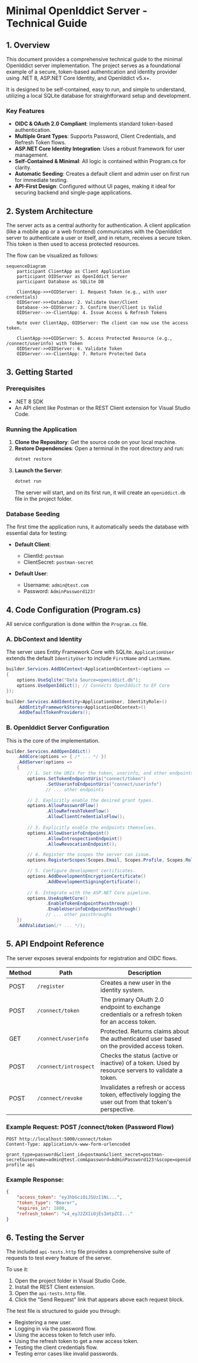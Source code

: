 # Minimal OpenIddict Server - Technical Guide

## 1. Overview

This document provides a comprehensive technical guide to the minimal OpenIddict server implementation. The project serves as a foundational example of a secure, token-based authentication and identity provider using .NET 8, ASP.NET Core Identity, and OpenIddict v5.x+.

It is designed to be self-contained, easy to run, and simple to understand, utilizing a local SQLite database for straightforward setup and development.

### Key Features

- **OIDC & OAuth 2.0 Compliant**: Implements standard token-based authentication.
- **Multiple Grant Types**: Supports Password, Client Credentials, and Refresh Token flows.
- **ASP.NET Core Identity Integration**: Uses a robust framework for user management.
- **Self-Contained & Minimal**: All logic is contained within Program.cs for clarity.
- **Automatic Seeding**: Creates a default client and admin user on first run for immediate testing.
- **API-First Design**: Configured without UI pages, making it ideal for securing backend and single-page applications.

## 2. System Architecture

The server acts as a central authority for authentication. A client application (like a mobile app or a web frontend) communicates with the OpenIddict server to authenticate a user or itself, and in return, receives a secure token. This token is then used to access protected resources.

The flow can be visualized as follows:

```mermaid
sequenceDiagram
    participant ClientApp as Client Application
    participant OIDServer as OpenIddict Server
    participant Database as SQLite DB

    ClientApp->>+OIDServer: 1. Request Token (e.g., with user credentials)
    OIDServer->>+Database: 2. Validate User/Client
    Database-->>-OIDServer: 3. Confirm User/Client is Valid
    OIDServer-->>-ClientApp: 4. Issue Access & Refresh Tokens
    
    Note over ClientApp, OIDServer: The client can now use the access token.

    ClientApp->>+OIDServer: 5. Access Protected Resource (e.g., /connect/userinfo) with Token
    OIDServer->>OIDServer: 6. Validate Token
    OIDServer-->>-ClientApp: 7. Return Protected Data
```

## 3. Getting Started

### Prerequisites

- .NET 8 SDK
- An API client like Postman or the REST Client extension for Visual Studio Code.

### Running the Application

1. **Clone the Repository**: Get the source code on your local machine.
2. **Restore Dependencies**: Open a terminal in the root directory and run:
   ```bash
   dotnet restore
   ```
3. **Launch the Server**:
   ```bash
   dotnet run
   ```
   The server will start, and on its first run, it will create an `openiddict.db` file in the project folder.

### Database Seeding

The first time the application runs, it automatically seeds the database with essential data for testing:

- **Default Client**:
  - ClientId: `postman`
  - ClientSecret: `postman-secret`

- **Default User**:
  - Username: `admin@test.com`
  - Password: `AdminPassword123!`

## 4. Code Configuration (Program.cs)

All service configuration is done within the `Program.cs` file.

### A. DbContext and Identity

The server uses Entity Framework Core with SQLite. `ApplicationUser` extends the default `IdentityUser` to include `FirstName` and `LastName`.

```csharp
builder.Services.AddDbContext<ApplicationDbContext>(options =>
{
    options.UseSqlite("Data Source=openiddict.db");
    options.UseOpenIddict(); // Connects OpenIddict to EF Core
});

builder.Services.AddIdentity<ApplicationUser, IdentityRole>()
    .AddEntityFrameworkStores<ApplicationDbContext>()
    .AddDefaultTokenProviders();
```

### B. OpenIddict Server Configuration

This is the core of the implementation.

```csharp
builder.Services.AddOpenIddict()
    .AddCore(options => { /* ... */ })
    .AddServer(options =>
    {
        // 1. Set the URIs for the token, userinfo, and other endpoints.
        options.SetTokenEndpointUris("connect/token")
               .SetUserinfoEndpointUris("connect/userinfo")
               // ... other endpoints

        // 2. Explicitly enable the desired grant types.
        options.AllowPasswordFlow()
               .AllowRefreshTokenFlow()
               .AllowClientCredentialsFlow();
        
        // 3. Explicitly enable the endpoints themselves.
        options.AllowUserinfoEndpoint()
               .AllowIntrospectionEndpoint()
               .AllowRevocationEndpoint();

        // 4. Register the scopes the server can issue.
        options.RegisterScopes(Scopes.Email, Scopes.Profile, Scopes.Roles, "api");

        // 5. Configure development certificates.
        options.AddDevelopmentEncryptionCertificate()
               .AddDevelopmentSigningCertificate();
        
        // 6. Integrate with the ASP.NET Core pipeline.
        options.UseAspNetCore()
               .EnableTokenEndpointPassthrough()
               .EnableUserinfoEndpointPassthrough()
               // ... other passthroughs
    })
    .AddValidation(/* ... */);
```

## 5. API Endpoint Reference

The server exposes several endpoints for registration and OIDC flows.

| Method | Path | Description |
|--------|------|-------------|
| POST | `/register` | Creates a new user in the identity system. |
| POST | `/connect/token` | The primary OAuth 2.0 endpoint to exchange credentials or a refresh token for an access token. |
| GET | `/connect/userinfo` | Protected. Returns claims about the authenticated user based on the provided access token. |
| POST | `/connect/introspect` | Checks the status (active or inactive) of a token. Used by resource servers to validate a token. |
| POST | `/connect/revoke` | Invalidates a refresh or access token, effectively logging the user out from that token's perspective. |

### Example Request: POST /connect/token (Password Flow)

```http
POST http://localhost:5000/connect/token
Content-Type: application/x-www-form-urlencoded

grant_type=password&client_id=postman&client_secret=postman-secret&username=admin@test.com&password=AdminPassword123!&scope=openid profile api
```

### Example Response:

```json
{
    "access_token": "eyJhbGciOiJSUzI1Ni...",
    "token_type": "Bearer",
    "expires_in": 1800,
    "refresh_token": "v4_eyJ2ZXIiOjEsImtpZCI..."
}
```

## 6. Testing the Server

The included `api-tests.http` file provides a comprehensive suite of requests to test every feature of the server.

To use it:

1. Open the project folder in Visual Studio Code.
2. Install the REST Client extension.
3. Open the `api-tests.http` file.
4. Click the "Send Request" link that appears above each request block.

The test file is structured to guide you through:

- Registering a new user.
- Logging in via the password flow.
- Using the access token to fetch user info.
- Using the refresh token to get a new access token.
- Testing the client credentials flow.
- Testing error cases like invalid passwords.
